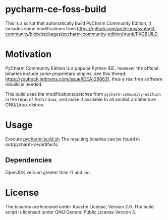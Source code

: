 # pycharm-ce-foss-build

This is a script that automatically build PyCharm Community Edition, it includes some modifications from https://github.com/archlinux/svntogit-community/blob/packages/pycharm-community-edition/trunk/PKGBUILD

# Motivation

PyCharm Community Edition is a popular Python IDE, however the official binaries include some proprietary plugins, see this thread: https://youtrack.jetbrains.com/issue/IDEA-266631, thus a real free software rebuild is needed.

This build uses the modifications/patches from ```pycharm-community-edition``` in the repo of Arch Linux, and make it available to all amd64 architecture GNU/Linux distros.

# Usage

Execute [pycharm-build.sh](pycharm-build.sh)
The resulting binaries can be found in out/pycharm-ce/artifacts.

## Dependencies
OpenJDK version greater than 11 and ```ant```.

# License

The binaries are licensed under Apache License, Version 2.0.
The build script is licensed under GNU General Public License Version 3.
